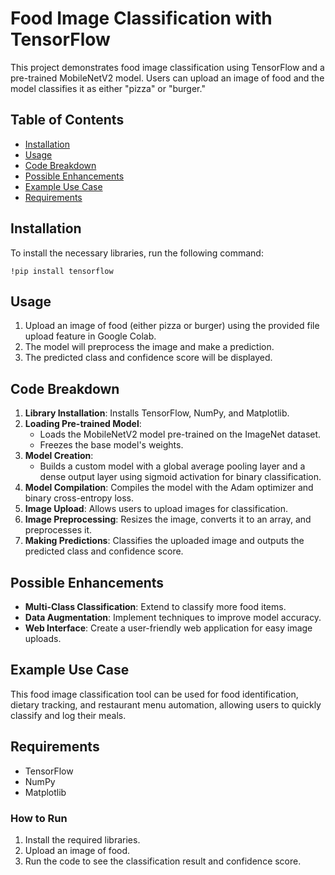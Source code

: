 Food Image Classification with TensorFlow
=========================================

This project demonstrates food image classification using TensorFlow and a pre-trained MobileNetV2 model. Users can upload an image of food and the model classifies it as either "pizza" or "burger."

Table of Contents
-----------------

*   [Installation](#installation)
*   [Usage](#usage)
*   [Code Breakdown](#code-breakdown)
*   [Possible Enhancements](#possible-enhancements)
*   [Example Use Case](#example-use-case)
*   [Requirements](#requirements)

Installation
------------

To install the necessary libraries, run the following command:

    !pip install tensorflow

Usage
-----

1.  Upload an image of food (either pizza or burger) using the provided file upload feature in Google Colab.
2.  The model will preprocess the image and make a prediction.
3.  The predicted class and confidence score will be displayed.

Code Breakdown
--------------

1.  **Library Installation**: Installs TensorFlow, NumPy, and Matplotlib.
2.  **Loading Pre-trained Model**:
    *   Loads the MobileNetV2 model pre-trained on the ImageNet dataset.
    *   Freezes the base model's weights.
3.  **Model Creation**:
    *   Builds a custom model with a global average pooling layer and a dense output layer using sigmoid activation for binary classification.
4.  **Model Compilation**: Compiles the model with the Adam optimizer and binary cross-entropy loss.
5.  **Image Upload**: Allows users to upload images for classification.
6.  **Image Preprocessing**: Resizes the image, converts it to an array, and preprocesses it.
7.  **Making Predictions**: Classifies the uploaded image and outputs the predicted class and confidence score.

Possible Enhancements
---------------------

*   **Multi-Class Classification**: Extend to classify more food items.
*   **Data Augmentation**: Implement techniques to improve model accuracy.
*   **Web Interface**: Create a user-friendly web application for easy image uploads.

Example Use Case
----------------

This food image classification tool can be used for food identification, dietary tracking, and restaurant menu automation, allowing users to quickly classify and log their meals.

Requirements
------------

*   TensorFlow
*   NumPy
*   Matplotlib

### How to Run

1.  Install the required libraries.
2.  Upload an image of food.
3.  Run the code to see the classification result and confidence score.